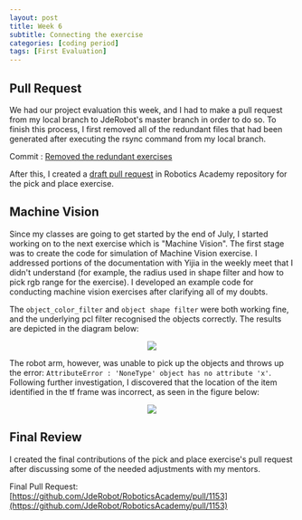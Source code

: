```yaml
---
layout: post
title: Week 6
subtitle: Connecting the exercise
categories: [coding period]
tags: [First Evaluation] 
---
```


## Pull Request

We had our project evaluation this week, and I had to make a pull request from my local branch to JdeRobot's master branch in order to do so. To finish this process, I first removed all of the redundant files that had been generated after executing the rsync command from my local branch.

Commit : [Removed the redundant exercises](https://github.com/JdeRobot/RoboticsAcademy/commit/288f4d0bf8e6a4ba5a2561058b4ad382194de3ed)

After this, I created a [draft pull request](https://github.com/JdeRobot/RoboticsAcademy/pull/1153) in Robotics Academy repository for the pick and place exercise.

## Machine Vision

Since my classes are going to get started by the end of July, I started working on to the next exercise which is "Machine Vision". The first stage was to create the code for simulation of Machine Vision exercise.  I addressed portions of the documentation with Yijia in the weekly meet that I didn't understand (for example, the radius used in shape filter and how to pick rgb range for the exercise). I developed an example code for conducting machine vision exercises after clarifying all of my doubts.

The `object_color_filter` and `object shape filter` were both working fine, and the underlying pcl filter recognised the objects correctly. The results are depicted in the diagram below:

<p align="center"><img src="https://lh3.googleusercontent.com/pw/AM-JKLWhoyj07CEg0Gb8a84t5gc6xoCGbJOn2UN7kVuihCJLiE_aloUwGh_fuBrIYLUxd87-G70XU5TuGQ234fG0GsocfD7LkMclUK-ubOPTOMusUirLzp_4C6baJKy8bioC8gzLqq8cDLvOgR_aFSKqvhQl=w1605-h903-no?authuser=0"></p>

The robot arm, however, was unable to pick up the objects and throws up the error: `AttributeError : 'NoneType' object has no attribute 'x'`. Following further investigation, I discovered that the location of the item identified in the tf frame was incorrect, as seen in the figure below:

<p align="center"><img src="https://lh3.googleusercontent.com/pw/AM-JKLW8SYGVir2sbM-PDMapR_7m8tcBEey2KTIaeTZEaC2jmezWZ36fZJZ5DK0eDNhJsYj6dvtGfvrnhtgwUm9lTtjgUqToLAQC11pndgcEBQJDdY3HARBfV2iS4PCHJ-eu-TH6z1ZS9sexE1EbRZUEfwle=w1605-h903-no?authuser=0"></p>

## Final Review

I created the final contributions of the pick and place exercise's pull request after discussing some of the needed adjustments with my mentors.

Final Pull Request: [https://github.com/JdeRobot/RoboticsAcademy/pull/1153](https://github.com/JdeRobot/RoboticsAcademy/pull/1153)